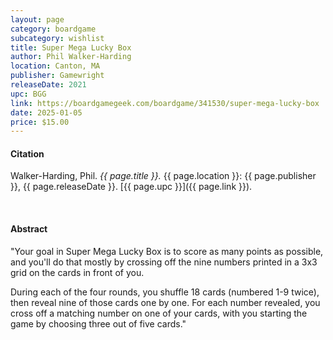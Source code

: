 ```yaml
---
layout: page
category: boardgame
subcategory: wishlist
title: Super Mega Lucky Box
author: Phil Walker-Harding
location: Canton, MA
publisher: Gamewright
releaseDate: 2021
upc: BGG
link: https://boardgamegeek.com/boardgame/341530/super-mega-lucky-box
date: 2025-01-05
price: $15.00
---
```


#### Citation

Walker-Harding, Phil. *{{ page.title }}.* {{ page.location }}: {{ page.publisher }}, {{ page.releaseDate }}. [{{ page.upc }}]({{ page.link }}).

<br>


#### Abstract

"Your goal in Super Mega Lucky Box is to score as many points as possible, and you'll do that mostly by crossing off the nine numbers printed in a 3x3 grid on the cards in front of you.

During each of the four rounds, you shuffle 18 cards (numbered 1-9 twice), then reveal nine of those cards one by one. For each number revealed, you cross off a matching number on one of your cards, with you starting the game by choosing three out of five cards."
